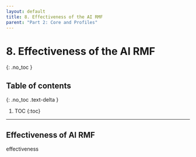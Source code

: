 ```yaml
---
layout: default
title: 8. Effectiveness of the AI RMF
parent: "Part 2: Core and Profiles" 
---
```


# 8. Effectiveness of the AI RMF
{: .no_toc }

## Table of contents
{: .no_toc .text-delta }

1. TOC
{:toc}

---

## Effectiveness of AI RMF

effectiveness
